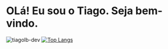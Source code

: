 # OLá! Eu sou o Tiago. Seja bem-vindo.

![tiagolb-dev](https://github-readme-stats.vercel.app/api?username=tiagolb-dev&show_icons=true&theme=merko)
[![Top Langs](https://github-readme-stats.vercel.app/api/top-langs/?username=tiagolb-dev&layout=compact)](https://github.com/tiagolb-dev)
